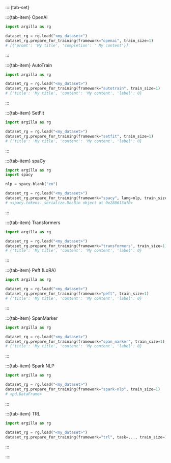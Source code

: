 ::::{tab-set}

:::{tab-item} OpenAI

```python
import argilla as rg

dataset_rg = rg.load("<my_dataset>")
dataset_rg.prepare_for_training(framework="openai", train_size=1)
# [{'promt': 'My title', 'completion': ' My content'}]
```
:::

:::{tab-item} AutoTrain

```python
import argilla as rg

dataset_rg = rg.load("<my_dataset>")
dataset_rg.prepare_for_training(framework="autotrain", train_size=1)
# {'title': 'My title', 'content': 'My content', 'label': 0}
```
:::

:::{tab-item} SetFit

```python
import argilla as rg

dataset_rg = rg.load("<my_dataset>")
dataset_rg.prepare_for_training(framework="setfit", train_size=1)
# {'title': 'My title', 'content': 'My content', 'label': 0}
```
:::

:::{tab-item} spaCy

```python
import argilla as rg
import spacy

nlp = spacy.blank("en")

dataset_rg = rg.load("<my_dataset>")
dataset_rg.prepare_for_training(framework="spacy", lang=nlp, train_size=1)
# <spacy.tokens._serialize.DocBin object at 0x280613af0>
```
:::

:::{tab-item} Transformers

```python
import argilla as rg

dataset_rg = rg.load("<my_dataset>")
dataset_rg.prepare_for_training(framework="transformers", train_size=1)
# {'title': 'My title', 'content': 'My content', 'label': 0}
```
:::

:::{tab-item} Peft (LoRA)

```python
import argilla as rg

dataset_rg = rg.load("<my_dataset>")
dataset_rg.prepare_for_training(framework="peft", train_size=1)
# {'title': 'My title', 'content': 'My content', 'label': 0}
```
:::

:::{tab-item} SpanMarker

```python
import argilla as rg

dataset_rg = rg.load("<my_dataset>")
dataset_rg.prepare_for_training(framework="span_marker", train_size=1)
# {'title': 'My title', 'content': 'My content', 'label': 0}
```
:::

:::{tab-item} Spark NLP

```python
import argilla as rg

dataset_rg = rg.load("<my_dataset>")
dataset_rg.prepare_for_training(framework="spark-nlp", train_size=1)
# <pd.DataFrame>
```
:::

:::{tab-item} TRL

```python
import argilla as rg

dataset_rg = rg.load("<my_dataset>")
dataset_rg.prepare_for_training(framework="trl", task=..., train_size=1)
```
:::

::::